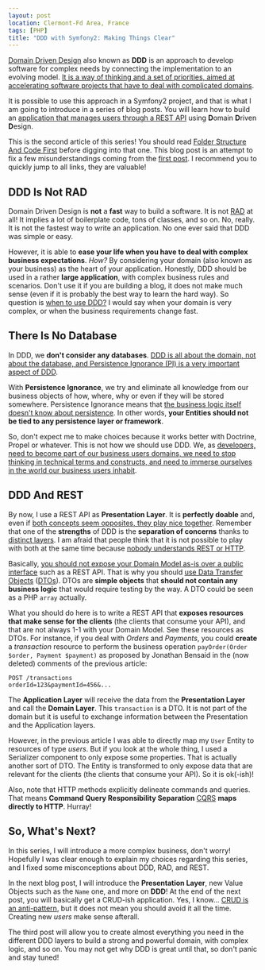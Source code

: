 ```yaml
---
layout: post
location: Clermont-Fd Area, France
tags: [PHP]
title: "DDD with Symfony2: Making Things Clear"
---
```


[Domain Driven Design](http://en.wikipedia.org/wiki/Domain-driven_design) also
known as **DDD** is an approach to develop software for complex needs by
connecting the implementation to an evolving model. [It is a way of thinking and
a set of priorities, aimed at accelerating software projects that have to deal
with complicated domains](http://dddcommunity.org/learning-ddd/what_is_ddd/).

It is possible to use this approach in a Symfony2 project, and that is what I am
going to introduce in a series of blog posts. You will learn how to build an
[application that manages users through a REST
API](/2012/08/02/rest-apis-with-symfony2-the-right-way/) using **D**omain
**D**riven **D**esign.

This is the second article of this series! You should read [Folder Structure
And Code First](/2013/08/07/ddd-with-symfony2-folder-structure-and-code-first/)
before digging into that one. This blog post is an attempt to fix a few
misunderstandings coming from the [first
post](/2013/08/07/ddd-with-symfony2-folder-structure-and-code-first/). I
recommend you to quickly jump to all links, they are valuable!

## DDD Is Not RAD

Domain Driven Design is **not** a **fast** way to build a software. It is not
[RAD](http://en.wikipedia.org/wiki/Rapid_application_development) at all! It
implies a lot of boilerplate code, tons of classes, and so on. No, really. It
is not the fastest way to write an application. No one ever said that DDD was
simple or easy.

However, it is able to **ease your life when you have to deal with complex
business expectations**. _How?_ By considering your domain (also known as your
business) as the heart of your application. Honestly, DDD should be used in a
rather **large application**, with complex business rules and scenarios. Don't
use it if you are building a blog, it does not make much sense (even if it is
probably the best way to learn the hard way). So question is [when to use
DDD?](http://shishkin.wordpress.com/2008/10/10/when-to-use-domain-driven-design/)
I would say when your domain is very complex, or when the business requirements
change fast.

## There Is No Database

In DDD, we **don't consider any databases**. [DDD is all about the domain, not
about the database, and Persistence Ignorance (PI) is a very important aspect of
DDD](http://devlicio.us/blogs/casey/archive/2009/02/12/ddd-there-is-no-database.aspx).

With **Persistence Ignorance**, we try and eliminate all knowledge from our
business objects of how, where, why or even if they will be stored somewhere.
Persistence Ignorance means that [the business logic itself doesn't know about
persistence](http://stackoverflow.com/questions/905498/what-are-the-benefits-of-persistence-ignorance).
In other words, **your Entities should not be tied to any persistence layer or
framework**.

So, don't expect me to make choices because it works better with Doctrine, Propel
or whatever. This is not how we should use DDD. We, as [developers, need to
become part of our business users domains, we need to stop thinking in technical
terms and constructs, and need to immerse ourselves in the world our business
users inhabit](http://devlicio.us/blogs/casey/archive/2008/09/10/the-tao-of-domain-driven-design.aspx).

## DDD And REST

By now, I use a REST API as **Presentation Layer**. It is **perfectly doable**
and, even if [both concepts seem opposites, they play nice
together](http://dontpanic.42.nl/2012/04/rest-and-ddd-incompatible.html). Remember that
one of the **strengths** of DDD is the **separation of concerns** thanks to
[distinct
layers](/2013/08/07/ddd-with-symfony2-folder-structure-and-code-first/#conclusion).
I am afraid that people think that it is not possible to play with both at the same
time because [nobody understands REST or
HTTP](http://blog.steveklabnik.com/posts/2011-07-03-nobody-understands-rest-or-http).

Basically, [you should not expose your Domain Model as-is over a public
interface](http://stackoverflow.com/questions/10943758/is-it-good-to-return-domain-model-from-rest-api-over-a-ddd-application)
such as a REST API. That is why you should [use
Data Transfer Objects](http://neverstopbuilding.net/the-dto-pattern-how-to-generate-php-dtos-quickly-with-dtox/)
([DTOs](http://en.wikipedia.org/wiki/Data_transfer_object)). DTOs are **simple
objects** that **should not contain any business logic** that would require
testing by the way. A DTO could be seen as a PHP `array` actually.

What you should do here is to write a REST API that **exposes resources that
make sense for the clients** (the clients that consume your API), and that are
not always 1-1 with your Domain Model. See these resources as DTOs. For
instance, if you deal with _Orders_ and _Payments_, you could **create** a
_transaction_ resource to perform the business operation
`payOrder(Order $order, Payment $payment)` as proposed by Jonathan Bensaid in
the (now deleted) comments of the previous article:

    POST /transactions
    orderId=123&paymentId=456&...

The **Application Layer** will receive the data from the **Presentation Layer**
and call the **Domain Layer**. This `transaction` is a DTO. It is not part of
the domain but it is useful to exchange information between the Presentation and
the Application layers.

However, in the previous article I was able to directly map my `User` Entity to
resources of type _users_. But if you look at the whole thing, I used a
Serializer component to only expose some properties. That is actually another
sort of DTO. The Entity is transformed to only expose data that are relevant for
the clients (the clients that consume your API). So it is ok(-ish)!

Also, note that HTTP methods explicitly delineate commands and
queries. That means **Command Query Responsibility Separation**
[CQRS](http://martinfowler.com/bliki/CQRS.html) **maps directly to HTTP**. Hurray!

## So, What's Next?

In this series, I will introduce a more complex business, don't worry! Hopefully
I was clear enough to explain my choices regarding this series, and I fixed some
misconceptions about DDD, RAD, and REST.

In the next blog post, I will introduce the **Presentation Layer**, new Value
Objects such as the `Name` one, and more on **DDD**! At the end of the next
post, you will basically get a CRUD-ish application. Yes, I know... [CRUD is an
anti-pattern](http://verraes.net/2013/04/crud-is-an-anti-pattern/), but it does
not mean you should avoid it all the time. Creating new _users_ make sense
afterall.

The third post will allow you to create almost everything you need in the
different DDD layers to build a strong and powerful domain, with complex logic,
and so on. You may not get why DDD is great until that, so don't panic and stay
tuned!
